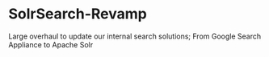 # SolrSearch-Revamp
Large overhaul to update our internal search solutions; From Google Search Appliance to Apache Solr
